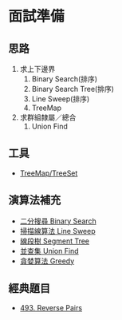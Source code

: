 # 面試準備

## 思路

1. 求上下邊界
   1. Binary Search(排序)
   2. Binary Search Tree(排序)
   3. Line Sweep(排序)
   4. TreeMap
2. 求群組隸屬／總合
   1. Union Find


## 工具

- [TreeMap/TreeSet](./Notes/Tools/TreeMap_TreeSet.md)

## 演算法補充

- [二分搜尋 Binary Search](./Notes/Algorithms/二分搜尋.md)
- [掃描線算法 Line Sweep](./Notes/Algorithms/掃描線算法.md)
- [線段樹 Segment Tree](./Notes/Algorithms/線段樹.md)
- [並查集 Union Find](./Notes/Algorithms/並查集.md)
- [貪婪算法 Greedy](./Notes/Algorithms/貪婪算法.md)


## 經典題目

- [493. Reverse Pairs](./Notes/Questions/493.%20Reverse%20Pairs.md)
